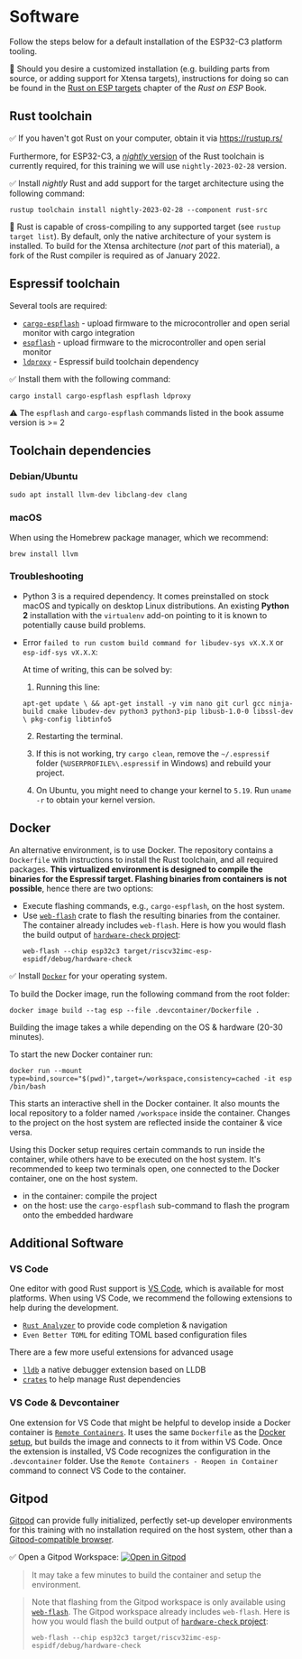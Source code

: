 # Software

Follow the steps below for a default installation of the ESP32-C3 platform tooling.

🔎 Should you desire a customized installation (e.g. building parts from source, or adding support for Xtensa targets), instructions for doing so can be found in the [Rust on ESP targets](https://esp-rs.github.io/book/installation/index.html) chapter of the *Rust on ESP* Book.

## Rust toolchain

✅ If you haven't got Rust on your computer, obtain it via <https://rustup.rs/>

Furthermore, for ESP32-C3, a [*nightly* version](https://rust-lang.github.io/rustup/concepts/channels.html#working-with-nightly-rust) of the Rust toolchain is currently required, for this training we will use `nightly-2023-02-28` version.

✅ Install *nightly* Rust and add support for the target architecture using the following command:

```console
rustup toolchain install nightly-2023-02-28 --component rust-src
```

🔎 Rust is capable of cross-compiling to any supported target (see `rustup target list`). By default, only the native architecture of your system is installed.
To build for the Xtensa architecture (*not* part of this material), a fork of the Rust compiler is required as of January 2022.

## Espressif toolchain

Several tools are required:
- [`cargo-espflash`](https://github.com/esp-rs/espflash/tree/main/cargo-espflash) - upload firmware to the microcontroller and open serial monitor with cargo integration
- [`espflash`](https://github.com/esp-rs/espflash/tree/main/espflash) - upload firmware to the microcontroller and open serial monitor
- [`ldproxy`](https://github.com/esp-rs/embuild/tree/master/ldproxy) - Espressif build toolchain dependency

✅ Install them with the following command:

```console
cargo install cargo-espflash espflash ldproxy
```

⚠️ The `espflash` and `cargo-espflash` commands listed in the book assume version is >= 2

## Toolchain dependencies

### Debian/Ubuntu

```console
sudo apt install llvm-dev libclang-dev clang
```
### macOS

When using the Homebrew package manager, which we recommend:
```console
brew install llvm
```

### Troubleshooting

- Python 3 is a required dependency. It comes preinstalled on stock macOS and typically on desktop Linux distributions. An existing **Python 2** installation with the `virtualenv` add-on pointing to it is known to potentially cause build problems.

- Error `failed to run custom build command for libudev-sys vX.X.X` or `esp-idf-sys vX.X.X`:

    At time of writing, this can be solved by:
    1. Running this line:

    `apt-get update \
    && apt-get install -y vim nano git curl gcc ninja-build cmake libudev-dev python3 python3-pip libusb-1.0-0 libssl-dev \
    pkg-config libtinfo5`

    2. Restarting the terminal.

    3. If this is not working, try `cargo clean`, remove the `~/.espressif` folder (`%USERPROFILE%\.espressif` in Windows) and rebuild your project.

    4. On Ubuntu, you might need to change your kernel to `5.19`. Run `uname -r` to obtain your kernel version.


## Docker

An alternative environment, is to use Docker. The repository contains a `Dockerfile`
with instructions to install the Rust toolchain, and all required packages. **This virtualized environment is designed
to compile the binaries for the Espressif target. Flashing binaries from containers is not possible**, hence there are two options:
- Execute flashing commands, e.g., `cargo-espflash`, on the host system.
- Use [`web-flash`](https://github.com/esp-rs/esp-web-flash-server) crate to flash the resulting binaries from the container. The container already includes `web-flash`. Here is how you would flash the build output of [`hardware-check` project](./02_4_hello_board.md):
   ```console
   web-flash --chip esp32c3 target/riscv32imc-esp-espidf/debug/hardware-check
   ```

✅ Install [`Docker`](https://docs.docker.com/get-docker/) for your operating system.

To build the Docker image, run the following command from the root folder:

```console
docker image build --tag esp --file .devcontainer/Dockerfile .
```

Building the image takes a while depending on the OS & hardware (20-30 minutes).

To start the new Docker container run:

```console
docker run --mount type=bind,source="$(pwd)",target=/workspace,consistency=cached -it esp /bin/bash
```

This starts an interactive shell in the Docker container. It also mounts the local repository to a folder
named `/workspace` inside the container. Changes to the project on the host system are reflected inside the container & vice versa.

Using this Docker setup requires certain commands to run inside the container, while others have to be executed on the host system.
It's recommended to keep two terminals open, one connected to the Docker container, one on the host system.

* in the container: compile the project
* on the host: use the `cargo-espflash` sub-command to flash the program onto the embedded hardware

## Additional Software

### VS Code

One editor with good Rust support is [VS Code](https://code.visualstudio.com/), which is available for most platforms.
When using VS Code, we recommend the following extensions to help during the development.

* [`Rust Analyzer`](https://rust-analyzer.github.io/) to provide code completion & navigation
* `Even Better TOML` for editing TOML based configuration files

There are a few more useful extensions for advanced usage

* [`lldb`](https://github.com/vadimcn/vscode-lldb) a native debugger extension based on LLDB
* [`crates`](https://github.com/serayuzgur/crates) to help manage Rust dependencies

### VS Code & Devcontainer

One extension for VS Code that might be helpful to develop inside a Docker container is [`Remote Containers`](https://github.com/Microsoft/vscode-remote-release).
It uses the same `Dockerfile` as the [Docker setup](#docker), but builds the image and connects to it from within VS Code.
Once the extension is installed, VS Code recognizes the configuration in the `.devcontainer` folder. Use the `Remote Containers - Reopen in Container` command to connect VS Code to the container.

## Gitpod

[Gitpod](https://www.gitpod.io) can provide fully initialized, perfectly set-up developer environments for this training with no installation required
on the host system, other than a [Gitpod-compatible browser](https://www.gitpod.io/docs/configure/user-settings/browser-settings).

✅ Open a Gitpod Workspace:
[![Open in Gitpod](https://gitpod.io/button/open-in-gitpod.svg)](https://gitpod.io/#https://github.com/esp-rs/std-training)

> It may take a few minutes to build the container and setup the environment.

> Note that flashing from the Gitpod workspace is only available using [`web-flash`](https://github.com/esp-rs/esp-web-flash-server). The Gitpod workspace already includes `web-flash`. Here is how you would flash the build output of [`hardware-check` project](./02_4_hello_board.md):
>   ```console
>   web-flash --chip esp32c3 target/riscv32imc-esp-espidf/debug/hardware-check
>   ```

